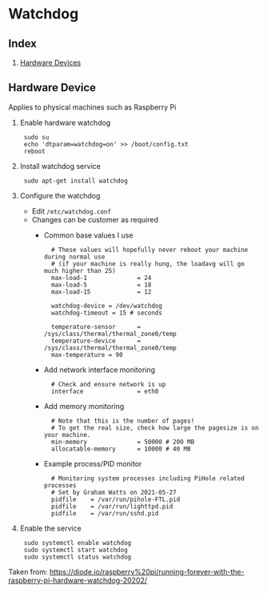 # Watchdog

## Index

1. [Hardware Devices](#hardware-device)

## Hardware Device

Applies to physical machines such as Raspberry Pi

1. Enable hardware watchdog

        sudo su
        echo 'dtparam=watchdog=on' >> /boot/config.txt
        reboot

1. Install watchdog service

        sudo apt-get install watchdog

1. Configure the watchdog
    - Edit `/etc/watchdog.conf`
    - Changes can be customer as required
        - Common base values I use

                # These values will hopefully never reboot your machine during normal use
                # (if your machine is really hung, the loadavg will go much higher than 25)
                max-load-1              = 24
                max-load-5              = 18
                max-load-15             = 12
                
                watchdog-device = /dev/watchdog
                watchdog-timeout = 15 # seconds

                temperature-sensor      = /sys/class/thermal/thermal_zone0/temp
                temperature-device      = /sys/class/thermal/thermal_zone0/temp
                max-temperature = 90
        - Add network interface monitoring
                
                # Check and ensure network is up
                interface               = eth0

        - Add memory monitoring

                # Note that this is the number of pages!
                # To get the real size, check how large the pagesize is on your machine.
                min-memory              = 50000 # 200 MB
                allocatable-memory      = 10000 # 40 MB

        - Example process/PID monitor

                # Monitoring system processes including PiHole related processes
                # Set by Graham Watts on 2021-05-27
                pidfile    = /var/run/pihole-FTL.pid
                pidfile    = /var/run/lighttpd.pid
                pidfile    = /var/run/sshd.pid

1. Enable the service

        sudo systemctl enable watchdog
        sudo systemctl start watchdog
        sudo systemctl status watchdog

Taken from: https://diode.io/raspberry%20pi/running-forever-with-the-raspberry-pi-hardware-watchdog-20202/
